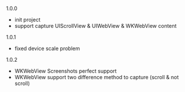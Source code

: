1.0.0
* init project
* support capture UIScrollView & UIWebView & WKWebView content

1.0.1
* fixed device scale problem

1.0.2
* WKWebView Screenshots perfect support
* WKWebView support two difference method to capture (scroll & not scroll)